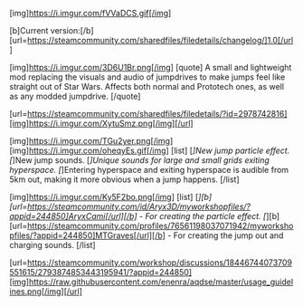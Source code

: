 [img]https://i.imgur.com/fVVaDCS.gif[/img]

[b]Current version:[/b] [url=https://steamcommunity.com/sharedfiles/filedetails/changelog/]1.0[/url]

[img]https://i.imgur.com/3D6U1Br.png[/img]
[quote]
A small and lightweight mod replacing the visuals and audio of jumpdrives to make jumps feel like straight out of Star Wars. Affects both normal and Prototech ones, as well as any modded jumpdrive.
[/quote]

[url=https://steamcommunity.com/sharedfiles/filedetails/?id=2978742816][img]https://i.imgur.com/XytuSmz.png[/img][/url]


[img]https://i.imgur.com/TGu2yer.png[/img]
[img]https://i.imgur.com/oheqyEs.gif[/img]
[list]
[*]New jump particle effect.
[*]New jump sounds.
[*]Unique sounds for large and small grids exiting hyperspace.
[*]Entering hyperspace and exiting hyperspace is audible from 5km out, making it more obvious when a jump happens.
[/list]


[img]https://i.imgur.com/Ky5F2bo.png[/img]
[list]
[*][b][url=https://steamcommunity.com/id/Aryx3D/myworkshopfiles/?appid=244850]AryxCami[/url][/b] - For creating the particle effect.
[*][b][url=https://steamcommunity.com/profiles/76561198037071942/myworkshopfiles/?appid=244850]MTGraves[/url][/b] - For creating the jump out and charging sounds.
[/list]


[url=https://steamcommunity.com/workshop/discussions/18446744073709551615/2793874853443195941/?appid=244850][img]https://raw.githubusercontent.com/enenra/aqdse/master/usage_guidelines.png[/img][/url]